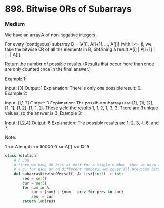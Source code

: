 # 898. Bitwise ORs of Subarrays
### Medium
We have an array A of non-negative integers.

For every (contiguous) subarray B = [A[i], A[i+1], ..., A[j]] (with i <= j), we take the bitwise OR of all the elements in B, obtaining a result A[i] | A[i+1] | ... | A[j].

Return the number of possible results.  (Results that occur more than once are only counted once in the final answer.)

 

Example 1:

Input: [0]
Output: 1
Explanation: 
There is only one possible result: 0.
Example 2:

Input: [1,1,2]
Output: 3
Explanation: 
The possible subarrays are [1], [1], [2], [1, 1], [1, 2], [1, 1, 2].
These yield the results 1, 1, 2, 1, 3, 3.
There are 3 unique values, so the answer is 3.
Example 3:

Input: [1,2,4]
Output: 6
Explanation: 
The possible results are 1, 2, 3, 4, 6, and 7.
 

Note:

1 <= A.length <= 50000
0 <= A[i] <= 10^9



```python
class Solution:
    # O 30n
    # Since we have 30 bits at most for a single number, then we have at most 30 different results
    # e.g. for each or on different numbers, we cover all previous bits, thus the lower bits can only be the same.
    def subarrayBitwiseORs(self, A: List[int]) -> int:
        res = set()
        cur = set()
        for num in A:
            cur = {num} | {num | prev for prev in cur}
            res |= cur
        return len(res)
```